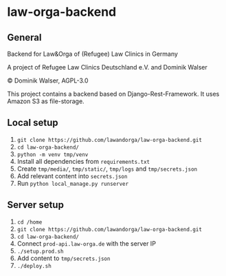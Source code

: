 # law-orga-backend

## General

Backend for Law&Orga of (Refugee) Law Clinics in Germany

A project of Refugee Law Clinics Deutschland e.V. and Dominik Walser

© Dominik Walser, AGPL-3.0

This project contains a backend based on Django-Rest-Framework. It uses Amazon S3 as file-storage.

## Local setup
1. `git clone https://github.com/lawandorga/law-orga-backend.git`
2. `cd law-orga-backend/`
3. `python -m venv tmp/venv`
4. Install all dependencies from `requirements.txt`
5. Create `tmp/media/`, `tmp/static/`, `tmp/logs` and `tmp/secrets.json`
6. Add relevant content into `secrets.json`   
6. Run `python local_manage.py runserver`

## Server setup
1. `cd /home`
2. `git clone https://github.com/lawandorga/law-orga-backend.git`
3. `cd law-orga-backend/`
4. Connect `prod-api.law-orga.de` with the server IP
5. `./setup.prod.sh`
6. Add content to `tmp/secrets.json`   
7. `./deploy.sh`
